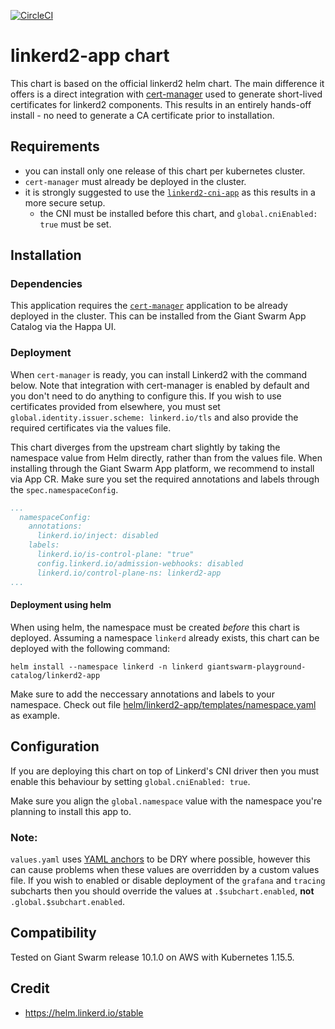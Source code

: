 [![CircleCI](https://circleci.com/gh/giantswarm/linkerd2-app.svg?style=shield)](https://circleci.com/gh/giantswarm/linkerd2-app)

# linkerd2-app chart

This chart is based on the official linkerd2 helm chart. The main difference it offers is a
direct integration with [cert-manager](https://cert-manager.io/) used to generate short-lived
certificates for linkerd2 components. This results in an entirely hands-off install - no
need to generate a CA certificate prior to installation.

## Requirements

- you can install only one release of this chart per kubernetes cluster.
- `cert-manager` must already be deployed in the cluster.
- it is strongly suggested to use the [`linkerd2-cni-app`](https://github.com/giantswarm/linkerd2-cni-app) as this results in a more secure setup.
  - the CNI must be installed before this chart, and `global.cniEnabled: true` must be set.

## Installation

### Dependencies

This application requires the [`cert-manager`](https://github.com/giantswarm/cert-manager-app)
application to be already deployed in the cluster. This can be installed from the Giant Swarm
App Catalog via the Happa UI.

### Deployment

When `cert-manager` is ready, you can install Linkerd2 with the command below. Note that integration
with cert-manager is enabled by default and you don't need to do anything to configure this. If you
wish to use certificates provided from elsewhere, you must set `global.identity.issuer.scheme: linkerd.io/tls`
and also provide the required certificates via the values file.

This chart diverges from the upstream chart slightly by taking the namespace value from Helm
directly, rather than from the values file. When installing through the Giant Swarm App platform, we recommend
to install via App CR. Make sure you set the required annotations and labels through the `spec.namespaceConfig`.

```yaml
...
  namespaceConfig:
    annotations:
      linkerd.io/inject: disabled
    labels:
      linkerd.io/is-control-plane: "true"
      config.linkerd.io/admission-webhooks: disabled
      linkerd.io/control-plane-ns: linkerd2-app
...
```

#### Deployment using helm

When using helm, the namespace must be created _before_
this chart is deployed. Assuming a namespace `linkerd` already exists, this chart can be
deployed with the following command:

```text
helm install --namespace linkerd -n linkerd giantswarm-playground-catalog/linkerd2-app
```

Make sure to add the neccessary annotations and labels to your namespace. Check out file [helm/linkerd2-app/templates/namespace.yaml](helm/linkerd2-app/templates/namespace.yaml) as example.

## Configuration

If you are deploying this chart on top of Linkerd's CNI driver then you must enable this
behaviour by setting `global.cniEnabled: true`.

Make sure you align the `global.namespace` value with the namespace you're planning to install this
app to.

### Note:

`values.yaml` uses [YAML anchors](https://helm.sh/docs/chart_template_guide/yaml_techniques/#yaml-anchors) to
be DRY where possible, however this can cause problems when these values are overridden by a custom
values file. If you wish to enabled or disable deployment of the `grafana` and `tracing` subcharts
then you should override the values at `.$subchart.enabled`, **not** `.global.$subchart.enabled`.

## Compatibility

Tested on Giant Swarm release 10.1.0 on AWS with Kubernetes 1.15.5.

## Credit

* https://helm.linkerd.io/stable
